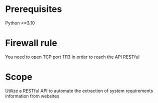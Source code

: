 # Prerequisites

Python >=3.10

# Firewall rule

You need to open TCP port 1113 in order to reach the API RESTful

# Scope

Utilize a RESTful API to automate the extraction of system requirements information from websites